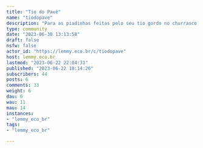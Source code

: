 ```yaml
---
title: "Tio do Pavê" 
name: "tiodopave"
description: "Para as piadinhas feitas pelo seu tio gordo no churrasco da família.Senta aí e conta mais... Qual é a boa da vez?"
type: community
date: "2023-06-30 13:13:58"
draft: false
nsfw: false
actor_id: "https://lemmy.eco.br/c/tiodopave"
host: lemmy.eco.br
lastmod: "2023-06-22 22:04:31"
published: "2023-06-22 18:14:26"
subscribers: 44
posts: 6
comments: 33
weight: 6
dau: 6
wau: 11
mau: 14
instances:
- "lemmy_eco_br"
tags: 
- "lemmy_eco_br"

---
```

